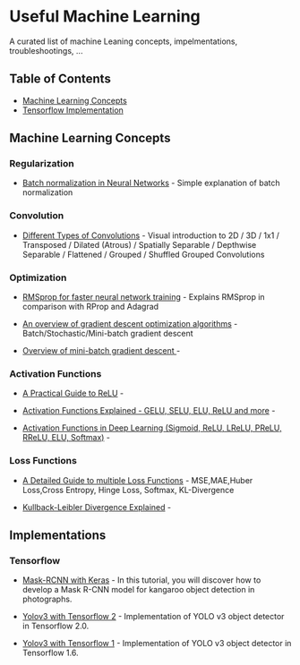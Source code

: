 # Useful Machine Learning 

A curated list of machine Leaning concepts, impelmentations, troubleshootings, ...

## Table of Contents

<!-- MarkdownTOC depth=4 -->
- [Machine Learning Concepts](#concepts)
- [Tensorflow Implementation](#github-tutorials)

<!-- /MarkdownTOC -->
<a name="concepts" />

## Machine Learning Concepts

### Regularization

* [Batch normalization in Neural Networks](https://towardsdatascience.com/batch-normalization-in-neural-networks-1ac91516821c) - Simple explanation of batch normalization

### Convolution

* [Different Types of Convolutions](https://towardsdatascience.com/a-comprehensive-introduction-to-different-types-of-convolutions-in-deep-learning-669281e58215) - Visual introduction to 2D / 3D / 1x1 / Transposed / Dilated (Atrous) / Spatially Separable / Depthwise Separable / Flattened / Grouped / Shuffled Grouped Convolutions

### Optimization

* [RMSprop for faster neural network training](https://towardsdatascience.com/understanding-rmsprop-faster-neural-network-learning-62e116fcf29a) - Explains RMSprop in comparison with RProp and Adagrad

* [An overview of gradient descent optimization algorithms](https://ruder.io/optimizing-gradient-descent/index.html#nesterovacceleratedgradient) - Batch/Stochastic/Mini-batch gradient descent

* [Overview	of	mini-batch	gradient	descent	](http://www.cs.toronto.edu/~tijmen/csc321/slides/lecture_slides_lec6.pdf) -

### Activation Functions

* [A Practical Guide to ReLU](https://medium.com/@danqing/a-practical-guide-to-relu-b83ca804f1f7) -

* [Activation Functions Explained - GELU, SELU, ELU, ReLU and more](https://mlfromscratch.com/activation-functions-explained/) - 

* [Activation Functions in Deep Learning (Sigmoid, ReLU, LReLU, PReLU, RReLU, ELU, Softmax)](http://laid.delanover.com/activation-functions-in-deep-learning-sigmoid-relu-lrelu-prelu-rrelu-elu-softmax/) - 

### Loss Functions
* [A Detailed Guide to multiple Loss Functions](https://www.analyticsvidhya.com/blog/2019/08/detailed-guide-7-loss-functions-machine-learning-python-code/) - MSE,MAE,Huber Loss,Cross Entropy, Hinge Loss, Softmax,  KL-Divergence

* [Kullback-Leibler Divergence Explained](https://www.countbayesie.com/blog/2017/5/9/kullback-leibler-divergence-explained) - 


<a name="github-tutorials" />

##  Implementations
### Tensorflow
* [Mask-RCNN with Keras](https://machinelearningmastery.com/how-to-train-an-object-detection-model-with-keras/) - In this tutorial, you will discover how to develop a Mask R-CNN model for kangaroo object detection in photographs.

* [Yolov3 with Tensorflow 2](https://github.com/YunYang1994/tensorflow-yolov3) - Implementation of YOLO v3 object detector in Tensorflow 2.0.

* [Yolov3 with Tensorflow 1](https://github.com/qqwweee/keras-yolo3) - Implementation of YOLO v3 object detector in Tensorflow 1.6.

